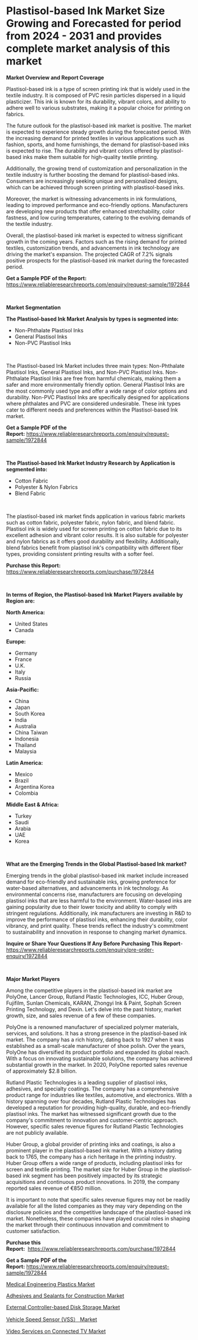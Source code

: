 <p><h1>Plastisol-based Ink Market Size Growing and Forecasted for period from 2024 - 2031 and provides complete market analysis of this market</h1></p><p><strong>Market Overview and Report Coverage</strong></p>
<p><p>Plastisol-based ink is a type of screen printing ink that is widely used in the textile industry. It is composed of PVC resin particles dispersed in a liquid plasticizer. This ink is known for its durability, vibrant colors, and ability to adhere well to various substrates, making it a popular choice for printing on fabrics.</p><p>The future outlook for the plastisol-based ink market is positive. The market is expected to experience steady growth during the forecasted period. With the increasing demand for printed textiles in various applications such as fashion, sports, and home furnishings, the demand for plastisol-based inks is expected to rise. The durability and vibrant colors offered by plastisol-based inks make them suitable for high-quality textile printing.</p><p>Additionally, the growing trend of customization and personalization in the textile industry is further boosting the demand for plastisol-based inks. Consumers are increasingly seeking unique and personalized designs, which can be achieved through screen printing with plastisol-based inks.</p><p>Moreover, the market is witnessing advancements in ink formulations, leading to improved performance and eco-friendly options. Manufacturers are developing new products that offer enhanced stretchability, color fastness, and low curing temperatures, catering to the evolving demands of the textile industry.</p><p>Overall, the plastisol-based ink market is expected to witness significant growth in the coming years. Factors such as the rising demand for printed textiles, customization trends, and advancements in ink technology are driving the market's expansion. The projected CAGR of 7.2% signals positive prospects for the plastisol-based ink market during the forecasted period.</p></p>
<p><strong>Get a Sample PDF of the Report:</strong> <a href="https://www.reliableresearchreports.com/enquiry/request-sample/1972844">https://www.reliableresearchreports.com/enquiry/request-sample/1972844</a></p>
<p>&nbsp;</p>
<p><strong>Market Segmentation</strong></p>
<p><strong>The Plastisol-based Ink Market Analysis by types is segmented into:</strong></p>
<p><ul><li>Non-Phthalate Plastisol Inks</li><li>General Plastisol Inks</li><li>Non-PVC Plastisol Inks</li></ul></p>
<p>&nbsp;</p>
<p><p>The Plastisol-based Ink Market includes three main types: Non-Phthalate Plastisol Inks, General Plastisol Inks, and Non-PVC Plastisol Inks. Non-Phthalate Plastisol Inks are free from harmful chemicals, making them a safer and more environmentally friendly option. General Plastisol Inks are the most commonly used type and offer a wide range of color options and durability. Non-PVC Plastisol Inks are specifically designed for applications where phthalates and PVC are considered undesirable. These ink types cater to different needs and preferences within the Plastisol-based Ink market.</p></p>
<p><strong>Get a Sample PDF of the Report:</strong>&nbsp;<a href="https://www.reliableresearchreports.com/enquiry/request-sample/1972844">https://www.reliableresearchreports.com/enquiry/request-sample/1972844</a></p>
<p>&nbsp;</p>
<p><strong>The Plastisol-based Ink Market Industry Research by Application is segmented into:</strong></p>
<p><ul><li>Cotton Fabric</li><li>Polyester & Nylon Fabrics</li><li>Blend Fabric</li></ul></p>
<p>&nbsp;</p>
<p><p>The plastisol-based ink market finds application in various fabric markets such as cotton fabric, polyester fabric, nylon fabric, and blend fabric. Plastisol ink is widely used for screen printing on cotton fabric due to its excellent adhesion and vibrant color results. It is also suitable for polyester and nylon fabrics as it offers good durability and flexibility. Additionally, blend fabrics benefit from plastisol ink's compatibility with different fiber types, providing consistent printing results with a softer feel.</p></p>
<p><strong>Purchase this Report:</strong>&nbsp; <a href="https://www.reliableresearchreports.com/purchase/1972844">https://www.reliableresearchreports.com/purchase/1972844</a></p>
<p>&nbsp;</p>
<p><strong>In terms of Region, the Plastisol-based Ink Market Players available by Region are:</strong></p>
<p>
    <p> <strong> North America: </strong>
        <ul>
            <li>United States</li>
            <li>Canada</li>
        </ul>
        </p> 
    <p> <strong> Europe: </strong>
        <ul>
            <li>Germany</li>
            <li>France</li>
            <li>U.K.</li>
            <li>Italy</li>
            <li>Russia</li>
        </ul>
        </p> 
    <p> <strong> Asia-Pacific: </strong>
        <ul>
            <li>China</li>
            <li>Japan</li>
            <li>South Korea</li>
            <li>India</li>
            <li>Australia</li>
            <li>China Taiwan</li>
            <li>Indonesia</li>
            <li>Thailand</li>
            <li>Malaysia</li>
        </ul>
        </p> 
    <p> <strong> Latin America: </strong>
        <ul>
            <li>Mexico</li>
            <li>Brazil</li>
            <li>Argentina Korea</li>
            <li>Colombia</li>
        </ul>
        </p> 
    <p> <strong> Middle East & Africa: </strong>
        <ul>
            <li>Turkey</li>
            <li>Saudi</li>
            <li>Arabia</li>
            <li>UAE</li>
            <li>Korea</li>
        </ul>
    </p>
    </p>
<p>&nbsp;</p>
<p><strong>What are the Emerging Trends in the Global Plastisol-based Ink market?</strong></p>
<p><p>Emerging trends in the global plastisol-based ink market include increased demand for eco-friendly and sustainable inks, growing preference for water-based alternatives, and advancements in ink technology. As environmental concerns rise, manufacturers are focusing on developing plastisol inks that are less harmful to the environment. Water-based inks are gaining popularity due to their lower toxicity and ability to comply with stringent regulations. Additionally, ink manufacturers are investing in R&D to improve the performance of plastisol inks, enhancing their durability, color vibrancy, and print quality. These trends reflect the industry's commitment to sustainability and innovation in response to changing market dynamics.</p></p>
<p><strong>Inquire or Share Your Questions If Any Before Purchasing This Report</strong>- <a href="https://www.reliableresearchreports.com/enquiry/pre-order-enquiry/1972844">https://www.reliableresearchreports.com/enquiry/pre-order-enquiry/1972844</a></p>
<p>&nbsp;</p>
<p><strong>Major Market Players</strong></p>
<p><p>Among the competitive players in the plastisol-based ink market are PolyOne, Lancer Group, Rutland Plastic Technologies, ICC, Huber Group, Fujifilm, Sunlan Chemicals, KARAN, Zhongyi Ink & Paint, Sophah Screen Printing Technology, and Dexin. Let's delve into the past history, market growth, size, and sales revenue of a few of these companies.</p><p>PolyOne is a renowned manufacturer of specialized polymer materials, services, and solutions. It has a strong presence in the plastisol-based ink market. The company has a rich history, dating back to 1927 when it was established as a small-scale manufacturer of shoe polish. Over the years, PolyOne has diversified its product portfolio and expanded its global reach. With a focus on innovating sustainable solutions, the company has achieved substantial growth in the market. In 2020, PolyOne reported sales revenue of approximately $2.8 billion.</p><p>Rutland Plastic Technologies is a leading supplier of plastisol inks, adhesives, and specialty coatings. The company has a comprehensive product range for industries like textiles, automotive, and electronics. With a history spanning over four decades, Rutland Plastic Technologies has developed a reputation for providing high-quality, durable, and eco-friendly plastisol inks. The market has witnessed significant growth due to the company's commitment to innovation and customer-centric approach. However, specific sales revenue figures for Rutland Plastic Technologies are not publicly available.</p><p>Huber Group, a global provider of printing inks and coatings, is also a prominent player in the plastisol-based ink market. With a history dating back to 1765, the company has a rich heritage in the printing industry. Huber Group offers a wide range of products, including plastisol inks for screen and textile printing. The market size for Huber Group in the plastisol-based ink segment has been positively impacted by its strategic acquisitions and continuous product innovations. In 2019, the company reported sales revenue of €850 million.</p><p>It is important to note that specific sales revenue figures may not be readily available for all the listed companies as they may vary depending on the disclosure policies and the competitive landscape of the plastisol-based ink market. Nonetheless, these companies have played crucial roles in shaping the market through their continuous innovation and commitment to customer satisfaction.</p></p>
<p><strong>Purchase this Report:</strong>&nbsp;&nbsp;<a href="https://www.reliableresearchreports.com/purchase/1972844">https://www.reliableresearchreports.com/purchase/1972844</a></p>
<p></p>
<p><strong>Get a Sample PDF of the Report:</strong>&nbsp;<a href="https://www.reliableresearchreports.com/enquiry/request-sample/1972844">https://www.reliableresearchreports.com/enquiry/request-sample/1972844</a></p>
<p><p><a href="https://github.com/Chiragrp25/Market-Research-Report-List-2/blob/main/medical-engineering-plastics-market.md">Medical Engineering Plastics Market</a></p><p><a href="https://github.com/YashRP12/Market-Research-Report-List-2/blob/main/adhesives-and-sealants-for-construction-market.md">Adhesives and Sealants for Construction Market</a></p><p><a href="https://issuu.com/reportprime-2/docs/external-controller-based-disk-storage-market-size">External Controller-based Disk Storage Market</a></p><p><a href="https://issuu.com/reportprime-2/docs/vehicle-speed-sensor-vss-market-size-2030.pptx">Vehicle Speed Sensor (VSS） Market</a></p><p><a href="https://issuu.com/reportprime-2/docs/video-services-on-connected-tv-market-size-2030.pp">Video Services on Connected TV Market</a></p></p>